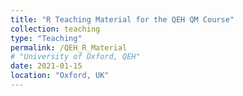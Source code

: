 ```yaml
---
title: "R Teaching Material for the QEH QM Course"
collection: teaching
type: "Teaching"
permalink: /QEH_R_Material
# "University of Oxford, QEH"
date: 2021-01-15
location: "Oxford, UK"
---
```

